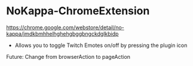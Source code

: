 # NoKappa-ChromeExtension

https://chrome.google.com/webstore/detail/no-kappa/jmdkbmhhelhghehgbggbngckdglkbidp

- Allows you to toggle Twitch Emotes on/off by pressing the plugin icon

Future: Change from browserAction to pageAction
